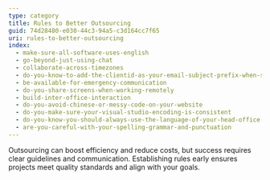 ```yaml
---
type: category
title: Rules to Better Outsourcing
guid: 74d28480-e030-44c3-94a5-c3d164cc7f65
uri: rules-to-better-outsourcing
index:
  - make-sure-all-software-uses-english
  - go-beyond-just-using-chat
  - collaborate-across-timezones
  - do-you-know-to-add-the-clientid-as-your-email-subject-prefix-when-sending-an-email-regarding-a-client
  - be-available-for-emergency-communication
  - do-you-share-screens-when-working-remotely
  - build-inter-office-interaction
  - do-you-avoid-chinese-or-messy-code-on-your-website
  - do-you-make-sure-your-visual-studio-encoding-is-consistent
  - do-you-know-you-should-always-use-the-language-of-your-head-office-usually-english
  - are-you-careful-with-your-spelling-grammar-and-punctuation
---
```


Outsourcing can boost efficiency and reduce costs, but success requires clear guidelines and communication. Establishing rules early ensures projects meet quality standards and align with your goals.
